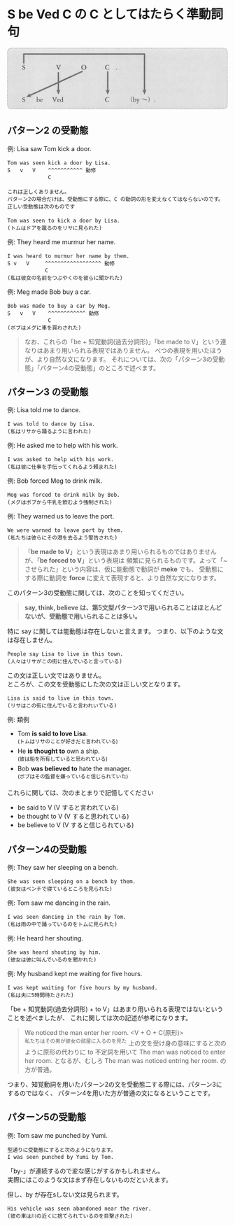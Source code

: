 # S be Ved C の C としてはたらく準動詞句

<img src="fig/準動詞句-E-第5文型の受動態.png" width="600"/>

## パターン2 の受動態
例: Lisa saw Tom kick a door.
```
Tom was seen kick a door by Lisa.
S   v   V    ^^^^^^^^^^^ 動修
             C

これは正しくありません。
パターン2の場合だけは、受動態にする際に、C の動詞の形を変えなくてはならないのです。
正しい受動態は次のものです

Tom was seen to kick a door by Lisa.
(トムはドアを蹴るのをリサに見られた)
```

例: They heard me murmur her name.
```
I was heard to murmur her name by them.
S v   V     ^^^^^^^^^^^^^^^^^^ 動修
            C
(私は彼女の名前をつぶやくのを彼らに聞かれた)
```

例: Meg made Bob buy a car.
```
Bob was made to buy a car by Meg.
S   v   V    ^^^^^^^^^^^^ 動修
             C
(ボブはメグに車を買わされた)
```

> なお、これらの「be + 知覚動詞(過去分詞形)」「be made to V」という連なりはあまり用いられる表現ではありません。
> べつの表現を用いたほうが、より自然な文になります。
> それについては、次の「パターン3の受動態」「パターン4の受動態」のところで述べます。

## パターン3 の受動態
例: Lisa told me to dance.
```
I was told to dance by Lisa.
(私はリサから踊るように言われた)
```

例: He asked me to help with his work.
```
I was asked to help with his work.
(私は彼に仕事を手伝ってくれるよう頼まれた)
```

例: Bob forced Meg to drink milk.
```
Meg was forced to drink milk by Bob.
(メグはボブから牛乳を飲むよう強制された)
```

例: They warned us to leave the port.
```
We were warned to leave port by them.
(私たちは彼らにその港を去るよう警告された)
```

> 「__be made to V__」という表現はあまり用いられるものではありませんが、「__be forced to V__」という表現は
> 頻繁に見られるものです。よって「~させられた」という内容は、仮に能動態で動詞が __meke__ でも、
> 受動態にする際に動詞を __force__ に変えて表現すると、より自然な文になります。

このパターン3の受動態に関しては、次のことを知ってください。

> __say, think, believe は、第5文型パターン3で用いられることはほとんどないが、受動態で用いられることは多い。__

特に say に関しては能動態は存在しないと言えます。
つまり、以下のような文は存在しません。

```
People say Lisa to live in this town.
(人々はリサがこの街に住んでいると言っている)
```
この文は正しい文ではありません。  
ところが、この文を受動態にした次の文は正しい文となります。

```
Lisa is said to live in this town.
(リサはこの街に住んでいると言われいている)
```

例: 類例
- Tom __is said to love Lisa__.  
  <sup>(トムはリサのことが好きだと言われている)</sup>
- He __is thought to__ own a ship.  
  <sup>(彼は船を所有していると思われている)</sup>
- Bob __was believed to__ hate the manager.  
  <sup>(ボブはその監督を嫌っていると信じられていた)</sup>

これらに関しては、次のまとまりで記憶してください
- be said to V (V すると言われている)
- be thought to V (V すると思われている)
- be believe to V (V すると信じられている)

## パターン4の受動態

例: They saw her sleeping on a bench.
```
She was seen sleeping on a bench by them.
(彼女はベンチで寝ているところを見られた)
```

例: Tom saw me dancing in the rain.
```
I was seen dancing in the rain by Tom.
(私は雨の中で踊っているのをトムに見られた)
```

例: He heard her shouting.
```
She was heard shouting by him.
(彼女は彼に叫んでいるのを聞かれた)
```

例: My husband kept me waiting for five hours.
```
I was kept waiting for five hours by my husband.
(私は夫に5時間待たされた)
```

「be + 知覚動詞(過去分詞形) + to V」はあまり用いられる表現ではないということを述べましたが、
これに関しては次の記述が参考になります。

> We noticed the man enter her room. &lt;V + O + C(原形)&gt;  
> <sup>私たちはその男が彼女の部屋に入るのを見た</sup>
> 上の文を受け身の意味にすると次のように原形の代わりに to 不定詞を用いて 
> The man was noticed to enter her room. となるが、むしろ
> The man was noticed entring her room. の方が普通。

つまり、知覚動詞を用いたパターン2の文を受動態二する際には、パターン3にするのではなく、
パターン4を用いた方が普通の文になるということです。

## パターン5の受動態
例: Tom saw me punched by Yumi.
```
型通りに受動態にすると次のようになります。
I was seen punched by Yumi by Tom.
```
「by-」が連続するので変な感じがするかもしれません。  
実際にはこのような文はまず存在しないものだといえます。

但し、by が存在sしない文は見られます。
```
His vehicle was seen abandoned near the river.
(彼の車は川の近くに捨てられているのを目撃された)
```
